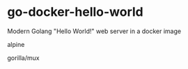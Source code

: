 # go-docker-hello-world
Modern Golang "Hello World!" web server in a docker image

alpine

gorilla/mux
